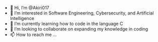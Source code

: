 - 👋 Hi, I’m @Akiri017
- 👀 I’m interested in Software Engineering, Cybersecurity, and Artificial Intelligence
- 🌱 I’m currently learning how to code in the language C
- 💞️ I’m looking to collaborate on expanding my knowledge in coding
- 📫 How to reach me ...

<!---
Akiri017/Akiri017 is a ✨ special ✨ repository because its `README.md` (this file) appears on your GitHub profile.
You can click the Preview link to take a look at your changes.
--->
